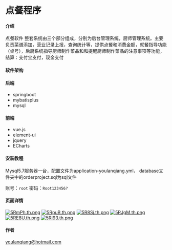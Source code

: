 # 点餐程序

#### 介绍
点餐软件
整套系统由三个部分组成，分别为后台管理系统，厨师管理系统。主要负责菜谱添加，营业记录上报，查询统计等，提供点餐和消费金额，就餐指导功能（桌号），后厨系统指导厨师制作菜品和和提醒厨师制作菜品的注意事项等功能，
结算：支付宝支付，现金支付

#### 软件架构
#### 后端
- springboot
- mybatisplus
- mysql
#### 前端
- vue.js
- element-ui
- jquery
- ECharts

#### 安装教程
Mysql5.7服务器一台，配置文件为application-youlanqiang.yml，
database文件夹中的orderproject.sql为sql文件


账号：`root`
密码：`Root123456?`

#### 页面详情
[![5RmPh.th.png](https://ww1.yunjiexi.club/2019/12/12/5RmPh.th.png)](https://www.hualigs.cn/image/5RmPh)
[![5RpuB.th.png](https://ww1.yunjiexi.club/2019/12/12/5RpuB.th.png)](https://www.hualigs.cn/image/5RpuB)
[![5R8Sj.th.png](https://ww1.yunjiexi.club/2019/12/12/5R8Sj.th.png)](https://www.hualigs.cn/image/5R8Sj)
[![5RJgM.th.png](https://ww1.yunjiexi.club/2019/12/12/5RJgM.th.png)](https://www.hualigs.cn/image/5RJgM)
[![5RE8U.th.png](https://ww1.yunjiexi.club/2019/12/12/5RE8U.th.png)](https://www.hualigs.cn/image/5RE8U)
[![5RI93.th.png](https://ww1.yunjiexi.club/2019/12/12/5RI93.th.png)](https://www.hualigs.cn/image/5RI93)
#### 作者
youlanqiang@hotmail.com

